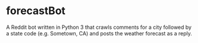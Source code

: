 # forecastBot
A Reddit bot written in Python 3 that crawls comments for a city followed by a state code (e.g. Sometown, CA) and posts the weather forecast as a reply.
